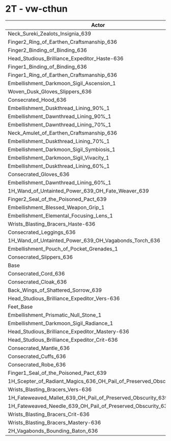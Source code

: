 # 2T - vw-cthun
| Actor | DPS | Increase |
|---|:---:|:---:|
|Neck_Sureki_Zealots_Insignia_639|1601038|1.25%|
|Finger2_Ring_of_Earthen_Craftsmanship_636|1600829|1.24%|
|Finger2_Binding_of_Binding_636|1600431|1.21%|
|Head_Studious_Brilliance_Expeditor_Haste-636|1598585|1.10%|
|Finger1_Binding_of_Binding_636|1594897|0.86%|
|Finger1_Ring_of_Earthen_Craftsmanship_636|1594064|0.81%|
|Embellishment_Darkmoon_Sigil_Ascension_1|1593500|0.78%|
|Woven_Dusk_Gloves_Slippers_636|1593033|0.75%|
|Consecrated_Hood_636|1592353|0.70%|
|Embellishment_Duskthread_Lining_90%_1|1591572|0.65%|
|Embellishment_Dawnthread_Lining_90%_1|1591041|0.62%|
|Embellishment_Dawnthread_Lining_70%_1|1588315|0.45%|
|Neck_Amulet_of_Earthen_Craftsmanship_636|1588113|0.44%|
|Embellishment_Duskthread_Lining_70%_1|1588061|0.43%|
|Embellishment_Darkmoon_Sigil_Symbiosis_1|1587801|0.42%|
|Embellishment_Darkmoon_Sigil_Vivacity_1|1587723|0.41%|
|Embellishment_Duskthread_Lining_60%_1|1587495|0.40%|
|Consecrated_Gloves_636|1587283|0.38%|
|Embellishment_Dawnthread_Lining_60%_1|1586668|0.34%|
|1H_Wand_of_Untainted_Power_639_OH_Fate_Weaver_639|1586604|0.34%|
|Finger2_Seal_of_the_Poisoned_Pact_639|1586051|0.31%|
|Embellishment_Blessed_Weapon_Grip_1|1585130|0.25%|
|Embellishment_Elemental_Focusing_Lens_1|1584891|0.23%|
|Wrists_Blasting_Bracers_Haste-636|1583230|0.13%|
|Consecrated_Leggings_636|1582954|0.11%|
|1H_Wand_of_Untainted_Power_639_OH_Vagabonds_Torch_636|1582299|0.07%|
|Embellishment_Pouch_of_Pocket_Grenades_1|1582041|0.05%|
|Consecrated_Slippers_636|1581932|0.04%|
|Base|1581227|0.00%|
|Consecrated_Cord_636|1581183|0.00%|
|Consecrated_Cloak_636|1580839|-0.02%|
|Back_Wings_of_Shattered_Sorrow_639|1580561|-0.04%|
|Head_Studious_Brilliance_Expeditor_Vers-636|1580431|-0.05%|
|Feet_Base|1580209|-0.06%|
|Embellishment_Prismatic_Null_Stone_1|1579564|-0.11%|
|Embellishment_Darkmoon_Sigil_Radiance_1|1579263|-0.12%|
|Head_Studious_Brilliance_Expeditor_Mastery-636|1578945|-0.14%|
|Head_Studious_Brilliance_Expeditor_Crit-636|1578898|-0.15%|
|Consecrated_Mantle_636|1578853|-0.15%|
|Consecrated_Cuffs_636|1578470|-0.17%|
|Consecrated_Robe_636|1578411|-0.18%|
|Finger1_Seal_of_the_Poisoned_Pact_639|1578009|-0.20%|
|1H_Scepter_of_Radiant_Magics_636_OH_Pail_of_Preserved_Obscurity_639|1577028|-0.27%|
|Wrists_Blasting_Bracers_Vers-636|1576731|-0.28%|
|1H_Fateweaved_Mallet_639_OH_Pail_of_Preserved_Obscurity_639|1576640|-0.29%|
|1H_Fateweaved_Needle_639_OH_Pail_of_Preserved_Obscurity_639|1575931|-0.33%|
|Wrists_Blasting_Bracers_Crit-636|1575879|-0.34%|
|Wrists_Blasting_Bracers_Mastery-636|1574707|-0.41%|
|2H_Vagabonds_Bounding_Baton_636|1574569|-0.42%|
